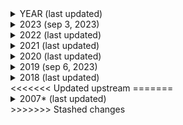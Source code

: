 <details>
<summary>YEAR (last updated)</summary>

insert ranking after newline
</details>

<details>
<summary>2023 (sep 3, 2023)</summary>

1.	🇮🇹 Italy | Marco Mengoni - Due Vite
2.	🇸🇮 Slovenia | Joker Out - Carpe Diem
3.	🇷🇸 Serbia | Luke Black - Samo Mi Se Spava
4.	🇲🇩 Moldova | Pasha Parfeni - Soarele şi Luna
5.	🇪🇸 Spain | Blanca Paloma - Eaea
6.	🇫🇮 Finland | Käärijä - Cha Cha Cha
7.	🇧🇪 Belgium | Gustaph - Because Of You
8.	🇵🇱 Poland | Blanka - Solo
9.	🇳🇴 Norway | Alessandra - Queen of Kings
10.	🇦🇿 Azerbaijan | TuralTuranX - Tell Me More
11.	🇦🇱 Albania | Albina & Familja Kelmendi - Duje
12.	🇦🇹 Austria | Teya & Salena - Who The Hell Is Edgar?
13.	🇭🇷 Croatia | Let 3 - Mama ŠČ!
13.	🇵🇹 Portugal | Mimicat - Ai Coração
15.	🇦🇲 Armenia | Brunette - Future Lover
16.	🇨🇿 Czechia | Vesna - My Sister's Crown
17.	🇬🇪 Georgia | Iru - Echo
18.	🇨🇾 Cyprus | Andrew Lambrou - Break A Broken Heart
18.	🇱🇹 Lithuania | Monika Linkytė - Stay
18.	🇲🇹 Malta | The Busker - Dance (Our Own Party)
21.	🇪🇪 Estonia | Alika - Bridges
22.	🇫🇷 France | La Zarra - Évidemment
23.	🇬🇧 United Kingdom | Mae Muller - I Wrote A Song
24.	🇮🇸 Iceland | Diljá - Power
25.	🇺🇦 Ukraine | TVORCHI - Heart of Steel
26.	🇳🇱 Netherlands | Mia Nicolai & Dion Cooper - Burning Daylight
27.	🇱🇻 Latvia | Sudden Lights - Aijā
28.	🇩🇰 Denmark | Reiley - Breaking My Heart
29.	🇨🇭 Switzerland | Remo Forrer - Watergun
30.	🇮🇱 Israel | Noa Kirel - Unicorn
31.	🇦🇺 Australia | Voyager - Promise
31.	🇩🇪 Germany | Lord of the Lost - Blood & Glitter
31.	🇮🇪 Ireland | Wild Youth - We Are One
34.	🇸🇪 Sweden | Loreen - Tattoo
35.	🇸🇲 San Marino | Piqued Jacks - Like An Animal
36.	🇷🇴 Romania | Theodor Andrei - D.G.T. (Off and On)
37.	🇬🇷 Greece | Victor Vernicos - What They Say
</details>

<details>
<summary>2022 (last updated)</summary>
1.	🇸🇮 Slovenia: LPS - Disko
2.	🇱🇻 Latvia: Citi Zēni - Eat Your Salad
3.	🇫🇷 France: Alvan & Ahez - Fulenn
4.	🇮🇹 Italy: Mahmood & Blanco - Brividi
5.	🇨🇾 Cyprus: Andromache - Ela
6.	🇺🇦 Ukraine: Kalush Orchestra - Stefania
7.	🇪🇸 Spain: Chanel - SloMo
8.	🇪🇪 Estonia: Stefan - Hope
9.	🇵🇱 Poland: Ochman - River
9.	🇷🇴 Romania: WRS - Llámame
9.	🇸🇲 San Marino: Achille Lauro - Stripper
12.	🇦🇱 Albania: Ronela Hajati - Sekret
13.	🇱🇹 Lithuania: Monika Liu - Sentimentai
13.	🇷🇸 Serbia: Konstrakta - In Corpore Sano
15.	🇲🇩 Moldova: Zdob şi Zdub & Frații Advahov - Trenulețul
16.	🇵🇹 Portugal: MARO - Saudade Saudade
17.	🇫🇮 Finland: The Rasmus - Jezebel
17.	🇮🇪 Ireland: Brooke - That’s Rich
19.	🇲🇹 Malta: Emma Muscat - I Am What I Am
20.	🇦🇹 Austria: LUM!X feat. Pia Maria - Halo
21.	🇮🇸 Iceland: Systur - Með Hækkandi Sól
22.	🇸🇪 Sweden: Cornelia Jakobs - Hold Me Closer
23.	🇮🇱 Israel: Michael Ben David - I.M
24.	🇧🇬 Bulgaria: Intelligent Music Project - Intention
25.	🇳🇱 Netherlands: S10 - De Diepte
26.	🇨🇿 Czech Republic: We Are Domi - Lights Off
27.	🇬🇧 United Kingdom: Sam Ryder - SPACE MAN
28.	🇩🇰 Denmark: REDDI - The Show
29.	🇦🇲 Armenia: Rosa Linn - Snap
29.	🇭🇷 Croatia: Mia Dimšić - Guilty Pleasure
31.	🇲🇪 Montenegro: Vladana - Breathe
32.	🇩🇪 Germany: Malik Harris - Rockstars
33.	🇦🇺 Australia: Sheldon Riley - Not The Same
33.	🇧🇪 Belgium: Jérémie Makiese - Miss You
35.	🇬🇪 Georgia: Circus Mircus - Lock Me In
36.	🇬🇷 Greece: Amanda Georgiadi Tenfjord - Die Together
37.	🇲🇰 North Macedonia: Andrea - Circles
38.	🇨🇭 Switzerland: Marius Bear - Boys Do Cry
39.	🇦🇿 Azerbaijan: Nadir Rustamli - Fade To Black
40.	🇳🇴 Norway: Subwoolfer - Give That Wolf A Banana

</details>

<details>
<summary>2021 (last updated)</summary>

insert ranking after newline
</details>

<details>
<summary>2020 (last updated)</summary>

insert ranking after newline
</details>

<details>
<summary>2019 (sep 6, 2023)</summary>
  
1.	Iceland: Hatari - Hatrið Mun Sigra
2.	Portugal: Conan Osíris - Telemóveis
3.	Croatia: Roko - The Dream
4.	Estonia: Victor Crone - Storm
5.	Belarus: ZENA - Like It
5.	Italy: Mahmood - Soldi
5.	Slovenia: Zala Kralj & Gašper Šantl - Sebi
5.	Switzerland: Luca Hänni - She Got Me
9.	Spain: Miki - La Venda
10.	Albania: Jonida Maliqi - Ktheju Tokës
10.	France: Bilal Hassani - Roi
12.	Cyprus: Tamta - Replay
13.	Armenia: Srbuk - Walking Out
13.	Azerbaijan: Chingiz - Truth
13.	Montenegro: D-Moll - Heaven
13.	San Marino: Serhat - Say Na Na Na
17.	Greece: Katerine Duska - Better Love
17.	Hungary: Joci Pápai - Az Én Apám
19.	Israel: Kobi Marimi - Home
20.	North Macedonia: Tamara Todevska - Proud
20.	Norway: KEiiNO - Spirit In The Sky
20.	Serbia: Nevana Bozovic - Kruna
20.	Sweden: John Lundvik - Too Late For Love
24.	Romania: Ester Peony - On A Sunday
24.	Russia: Sergey Lazarev - Scream
26.	Georgia: Oto Nemsadze - Sul Tsin Iare
27.	Lithuania: Jurijus - Run With The Lions
28.	Latvia: Carousel - That Night
28.	Moldova: Anna Odobescu - Stay
30.	Malta: Michela - Chameleon
31.	Finland: Darude feat. Sebastian Rejman - Look Away
31.	Germany: S!sters - Sister
33.	Poland: Tulia - Pali Sie (Fire Of Love)
34.	United Kingdom: Michael Rice - Bigger Than Us
35.	Belgium: Eliot - Wake Up
35.	Czech Republic: Lake Malawi - Friend of a Friend
35.	Denmark: Leonora - Love Is Forever
38.	The Netherlands: Duncan Laurence - Arcade
39.	Ireland: Sarah McTernan - 22
40.	Australia: Kate Miller-Heidke - Zero Gravity
40.	Austria: PAENDA - Limits
</details>

<details>
<summary>2018 (last updated)</summary>

insert ranking after newline
</details>
<<<<<<< Updated upstream
=======

<details>
<summary>2007* (last updated)</summary>

- Greece	Sarbel	"Yassou Maria" (Γειά σου Μαρία)
- Serbia	Marija Šerifović	"Molitva" (Молитва)
- Spain 	D'Nash	"I Love You Mi Vida"
- Ukraine	Verka Serduchka	"Dancing Lasha Tumbai"
- Bulgaria	Elitsa Todorova and Stoyan Yankoulov	"Water"
</details>
>>>>>>> Stashed changes
